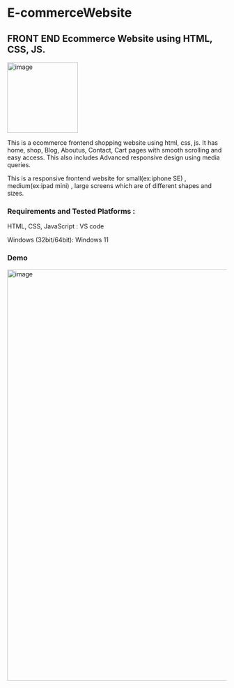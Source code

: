 # E-commerceWebsite

## FRONT END Ecommerce Website using HTML, CSS, JS. 

<img width="162" alt="image" src="https://github.com/SailasyaNaramgari/E-commerceWebsite/assets/141159254/bb8e92ae-ebe8-434f-ae71-9d0cb0eee372">

This is a ecommerce frontend shopping website using html, css, js. It has home, shop, Blog, Aboutus, Contact, Cart pages with smooth scrolling and easy access. This also includes Advanced responsive design using media queries.

This is a responsive frontend website for small(ex:iphone SE) , medium(ex:ipad mini) , large screens which are of different shapes and sizes.


### Requirements and Tested Platforms :

HTML, CSS, JavaScript : VS code

Windows (32bit/64bit): Windows 11

### Demo
<img width="945" alt="image" src="https://github.com/SailasyaNaramgari/E-commerceWebsite/assets/141159254/33eee04c-2eee-4726-9e10-9d31e23a410d">

